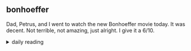 ## bonhoeffer

Dad, Petrus, and I went to watch the new Bonhoeffer movie today. It was decent. Not terrible, not amazing, just alright. I give it a 6/10.

<details markdown="1">
<summary>daily reading</summary>

| Nov. 29, 2024 |
| :-------------: |
| [Deut. 3; Ps. 85; Isa. 31; Rev. 1](https://blog.swang.cloud/2024/12/03/Bible-year-1.html) |
| [WCF 3; WLC 12-20; WSC 7-12](https://blog.swang.cloud/2024/11/27/westminster-month-1.html) |

</details>